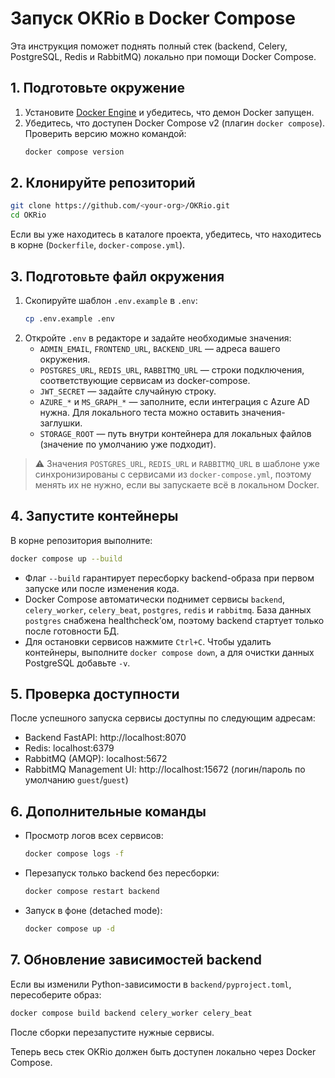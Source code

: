 # Запуск OKRio в Docker Compose

Эта инструкция поможет поднять полный стек (backend, Celery, PostgreSQL, Redis и RabbitMQ) локально при помощи Docker Compose.

## 1. Подготовьте окружение

1. Установите [Docker Engine](https://docs.docker.com/engine/install/) и убедитесь, что демон Docker запущен.
2. Убедитесь, что доступен Docker Compose v2 (плагин `docker compose`). Проверить версию можно командой:
   ```bash
   docker compose version
   ```

## 2. Клонируйте репозиторий

```bash
git clone https://github.com/<your-org>/OKRio.git
cd OKRio
```

Если вы уже находитесь в каталоге проекта, убедитесь, что находитесь в корне (`Dockerfile`, `docker-compose.yml`).

## 3. Подготовьте файл окружения

1. Скопируйте шаблон `.env.example` в `.env`:
   ```bash
   cp .env.example .env
   ```
2. Откройте `.env` в редакторе и задайте необходимые значения:
   - `ADMIN_EMAIL`, `FRONTEND_URL`, `BACKEND_URL` — адреса вашего окружения.
   - `POSTGRES_URL`, `REDIS_URL`, `RABBITMQ_URL` — строки подключения, соответствующие сервисам из docker-compose.
   - `JWT_SECRET` — задайте случайную строку.
   - `AZURE_*` и `MS_GRAPH_*` — заполните, если интеграция с Azure AD нужна. Для локального теста можно оставить значения-заглушки.
   - `STORAGE_ROOT` — путь внутри контейнера для локальных файлов (значение по умолчанию уже подходит).

> ⚠️ Значения `POSTGRES_URL`, `REDIS_URL` и `RABBITMQ_URL` в шаблоне уже синхронизированы с сервисами из `docker-compose.yml`, поэтому менять их не нужно, если вы запускаете всё в локальном Docker.

## 4. Запустите контейнеры

В корне репозитория выполните:

```bash
docker compose up --build
```

- Флаг `--build` гарантирует пересборку backend-образа при первом запуске или после изменения кода.
- Docker Compose автоматически поднимет сервисы `backend`, `celery_worker`, `celery_beat`, `postgres`, `redis` и `rabbitmq`. База данных `postgres` снабжена healthcheck’ом, поэтому backend стартует только после готовности БД.
- Для остановки сервисов нажмите `Ctrl+C`. Чтобы удалить контейнеры, выполните `docker compose down`, а для очистки данных PostgreSQL добавьте `-v`.

## 5. Проверка доступности

После успешного запуска сервисы доступны по следующим адресам:

- Backend FastAPI: http://localhost:8070
- Redis: localhost:6379
- RabbitMQ (AMQP): localhost:5672
- RabbitMQ Management UI: http://localhost:15672 (логин/пароль по умолчанию `guest`/`guest`)

## 6. Дополнительные команды

- Просмотр логов всех сервисов:
  ```bash
  docker compose logs -f
  ```
- Перезапуск только backend без пересборки:
  ```bash
  docker compose restart backend
  ```
- Запуск в фоне (detached mode):
  ```bash
  docker compose up -d
  ```

## 7. Обновление зависимостей backend

Если вы изменили Python-зависимости в `backend/pyproject.toml`, пересоберите образ:

```bash
docker compose build backend celery_worker celery_beat
```

После сборки перезапустите нужные сервисы.

Теперь весь стек OKRio должен быть доступен локально через Docker Compose.
